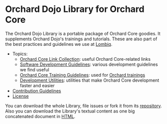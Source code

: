# Orchard Dojo Library for Orchard Core



The Orchard Dojo Library is a portable package of Orchard Core goodies. It supplements Orchard Dojo's trainings and tutorials. These are also part of the best practices and guidelines we use at [Lombiq](https://lombiq.com/).

- Topics:
	- [Orchard Core Link Collection](LinkCollection): useful Orchard Core-related links
	- [Software Development Guidelines](DevelopmentGuidelines/): various development guidelines we find useful
	- [Orchard Core Training Guidelines](Training/): used for [Orchard trainings](http://orcharddojo.net/orchard-training)
	- [Development Utilities](Utilities/): utilities that make Orchard Core development faster and easier
- [Contribution Guidelines](ContributionGuideLines)
- [License](License)

You can download the whole Library, file issues or fork it from its [repository](https://github.com/Lombiq/Orchard-Dojo-Library). Also you can download the Library's textual content as one big concatenated document in [HTML](https://orcharddojo.net/Lombiq.DownloadAs/Download/DownloadAs/172?Extension=html).